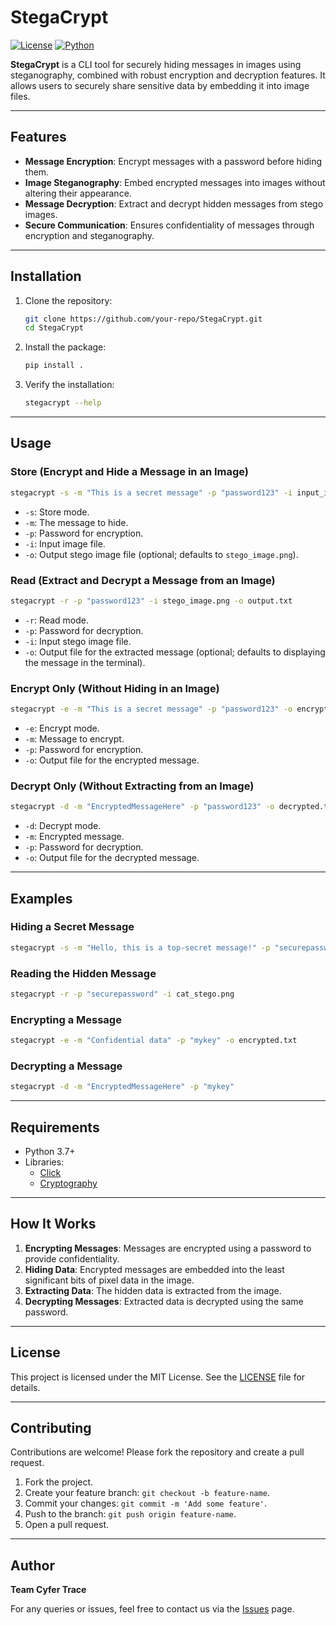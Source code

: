 
# StegaCrypt

[![License](https://img.shields.io/badge/license-MIT-blue.svg)](LICENSE)
[![Python](https://img.shields.io/badge/python-3.7%2B-brightgreen.svg)](https://www.python.org/)

**StegaCrypt** is a CLI tool for securely hiding messages in images using steganography, combined with robust encryption and decryption features. It allows users to securely share sensitive data by embedding it into image files.

---

## Features

- **Message Encryption**: Encrypt messages with a password before hiding them.
- **Image Steganography**: Embed encrypted messages into images without altering their appearance.
- **Message Decryption**: Extract and decrypt hidden messages from stego images.
- **Secure Communication**: Ensures confidentiality of messages through encryption and steganography.

---

## Installation

1. Clone the repository:
   ```bash
   git clone https://github.com/your-repo/StegaCrypt.git
   cd StegaCrypt
   ```

2. Install the package:
   ```bash
   pip install .
   ```

3. Verify the installation:
   ```bash
   stegacrypt --help
   ```

---

## Usage

### Store (Encrypt and Hide a Message in an Image)
```bash
stegacrypt -s -m "This is a secret message" -p "password123" -i input_image.png -o stego_image.png
```
- `-s`: Store mode.
- `-m`: The message to hide.
- `-p`: Password for encryption.
- `-i`: Input image file.
- `-o`: Output stego image file (optional; defaults to `stego_image.png`).

### Read (Extract and Decrypt a Message from an Image)
```bash
stegacrypt -r -p "password123" -i stego_image.png -o output.txt
```
- `-r`: Read mode.
- `-p`: Password for decryption.
- `-i`: Input stego image file.
- `-o`: Output file for the extracted message (optional; defaults to displaying the message in the terminal).

### Encrypt Only (Without Hiding in an Image)
```bash
stegacrypt -e -m "This is a secret message" -p "password123" -o encrypted.txt
```
- `-e`: Encrypt mode.
- `-m`: Message to encrypt.
- `-p`: Password for encryption.
- `-o`: Output file for the encrypted message.

### Decrypt Only (Without Extracting from an Image)
```bash
stegacrypt -d -m "EncryptedMessageHere" -p "password123" -o decrypted.txt
```
- `-d`: Decrypt mode.
- `-m`: Encrypted message.
- `-p`: Password for decryption.
- `-o`: Output file for the decrypted message.

---

## Examples

### Hiding a Secret Message
```bash
stegacrypt -s -m "Hello, this is a top-secret message!" -p "securepassword" -i cat.png -o cat_stego.png
```

### Reading the Hidden Message
```bash
stegacrypt -r -p "securepassword" -i cat_stego.png
```

### Encrypting a Message
```bash
stegacrypt -e -m "Confidential data" -p "mykey" -o encrypted.txt
```

### Decrypting a Message
```bash
stegacrypt -d -m "EncryptedMessageHere" -p "mykey"
```

---

## Requirements

- Python 3.7+
- Libraries:
  - [Click](https://pypi.org/project/click/)
  - [Cryptography](https://pypi.org/project/cryptography/)

---

## How It Works

1. **Encrypting Messages**: Messages are encrypted using a password to provide confidentiality.
2. **Hiding Data**: Encrypted messages are embedded into the least significant bits of pixel data in the image.
3. **Extracting Data**: The hidden data is extracted from the image.
4. **Decrypting Messages**: Extracted data is decrypted using the same password.

---

## License

This project is licensed under the MIT License. See the [LICENSE](LICENSE) file for details.

---

## Contributing

Contributions are welcome! Please fork the repository and create a pull request.

1. Fork the project.
2. Create your feature branch: `git checkout -b feature-name`.
3. Commit your changes: `git commit -m 'Add some feature'`.
4. Push to the branch: `git push origin feature-name`.
5. Open a pull request.

---

## Author

**Team Cyfer Trace**

For any queries or issues, feel free to contact us via the [Issues](https://github.com/your-repo/StegaCrypt/issues) page.
